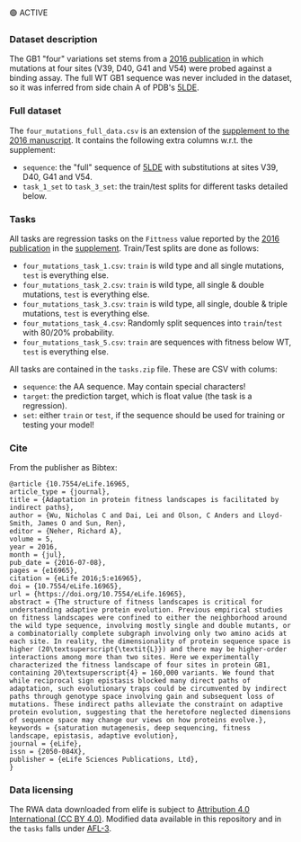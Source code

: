 🟢 ACTIVE

### Dataset description

The GB1 "four" variations set stems from a [2016 publication](https://elifesciences.org/articles/16965) in which mutations at four sites (V39, D40, G41 and V54) were probed against a binding assay. 
The full WT GB1 sequence was never included in the dataset, so it was inferred from side chain A of PDB's [5LDE](https://www.rcsb.org/structure/5LDE).

### Full dataset

The `four_mutations_full_data.csv` is an extension of the [supplement to the 2016 manuscript](https://doi.org/10.7554/eLife.16965.024). It contains the following extra columns w.r.t. the supplement:
- `sequence`: the "full" sequence of [5LDE](https://www.rcsb.org/structure/5LDE) with substitutions at sites V39, D40, G41 and V54.
- `task_1_set` to `task_3_set`: the train/test splits for different tasks detailed below.


### Tasks

All tasks are regression tasks on the `Fittness` value reported by the [2016 publication](https://elifesciences.org/articles/16965) in the [supplement](https://doi.org/10.7554/eLife.16965.024).
Train/Test splits are done as follows:

- `four_mutations_task_1.csv`: `train` is wild type and all single mutations, `test` is everything else.
- `four_mutations_task_2.csv`: `train` is wild type, all single & double mutations, `test` is everything else.
- `four_mutations_task_3.csv`: `train` is wild type, all single, double & triple mutations, `test` is everything else.
- `four_mutations_task_4.csv`: Randomly split sequences into `train`/`test` with 80/20% probability.
- `four_mutations_task_5.csv`: `train` are sequences with fitness below WT, `test` is everything else.


All tasks are contained in the `tasks.zip` file. These are CSV with colums:

- `sequence`: the AA sequence. May contain special characters!
- `target`: the prediction target, which is float value (the task is a regression).
- `set`: either `train` or `test`, if the sequence should be used for training or testing your model!


### Cite
From the publisher as Bibtex:
```
@article {10.7554/eLife.16965,
article_type = {journal},
title = {Adaptation in protein fitness landscapes is facilitated by indirect paths},
author = {Wu, Nicholas C and Dai, Lei and Olson, C Anders and Lloyd-Smith, James O and Sun, Ren},
editor = {Neher, Richard A},
volume = 5,
year = 2016,
month = {jul},
pub_date = {2016-07-08},
pages = {e16965},
citation = {eLife 2016;5:e16965},
doi = {10.7554/eLife.16965},
url = {https://doi.org/10.7554/eLife.16965},
abstract = {The structure of fitness landscapes is critical for understanding adaptive protein evolution. Previous empirical studies on fitness landscapes were confined to either the neighborhood around the wild type sequence, involving mostly single and double mutants, or a combinatorially complete subgraph involving only two amino acids at each site. In reality, the dimensionality of protein sequence space is higher (20\textsuperscript{\textit{L}}) and there may be higher-order interactions among more than two sites. Here we experimentally characterized the fitness landscape of four sites in protein GB1, containing 20\textsuperscript{4} = 160,000 variants. We found that while reciprocal sign epistasis blocked many direct paths of adaptation, such evolutionary traps could be circumvented by indirect paths through genotype space involving gain and subsequent loss of mutations. These indirect paths alleviate the constraint on adaptive protein evolution, suggesting that the heretofore neglected dimensions of sequence space may change our views on how proteins evolve.},
keywords = {saturation mutagenesis, deep sequencing, fitness landscape, epistasis, adaptive evolution},
journal = {eLife},
issn = {2050-084X},
publisher = {eLife Sciences Publications, Ltd},
}
```

### Data licensing

The RWA data downloaded from elife is subject to [Attribution 4.0 International (CC BY 4.0)](https://creativecommons.org/licenses/by/4.0/).
Modified data available in this repository and in the `tasks` falls under [AFL-3](https://opensource.org/licenses/AFL-3.0).
